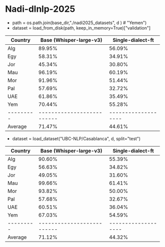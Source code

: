 # Nadi-dlnlp-2025

- path = os.path.join(base_dir,"./nadi2025_datasets", d ) # "Yemen")
- dataset = load_from_disk(path, keep_in_memory=True)["validation"]

| Country | Base (Whisper-large-v3) | Single-dialect-ft |
|---------|--------------------------|-------------------|
| Alg     | 89.95%                   | 56.09%            |
| Egy     | 58.31%                   | 34.91%            |
| Jor     | 45.34%                   | 30.80%            |
| Mau     | 96.19%                   | 60.19%            |
| Mor     | 91.96%                   | 51.44%            |
| Pal     | 57.69%                   | 32.72%            |
| UAE     | 61.86%                   | 35.49%            |
| Yem     | 70.44%                   | 55.28%            |
|---------|--------------------------|-------------------|
| Average | 71.47%                   | 44.61%            |


- dataset = load_dataset("UBC-NLP/Casablanca", d, split="test")

| Country | Base (Whisper-large-v3) | Single-dialect-ft |
|---------|--------------------------|-------------------|
| Alg     | 90.60%                   | 55.39%            |
| Egy     | 56.63%                   | 34.82%            |
| Jor     | 49.05%                   | 31.60%            |
| Mau     | 99.66%                   | 61.41%            |
| Mor     | 93.82%                   | 50.00%            |
| Pal     | 57.68%                   | 32.67%            |
| UAE     | 60.51%                   | 36.04%            |
| Yem     | 67.03%                   | 54.59%            |
|---------|--------------------------|-------------------|
| Average | 71.12%                   | 44.32%            |

